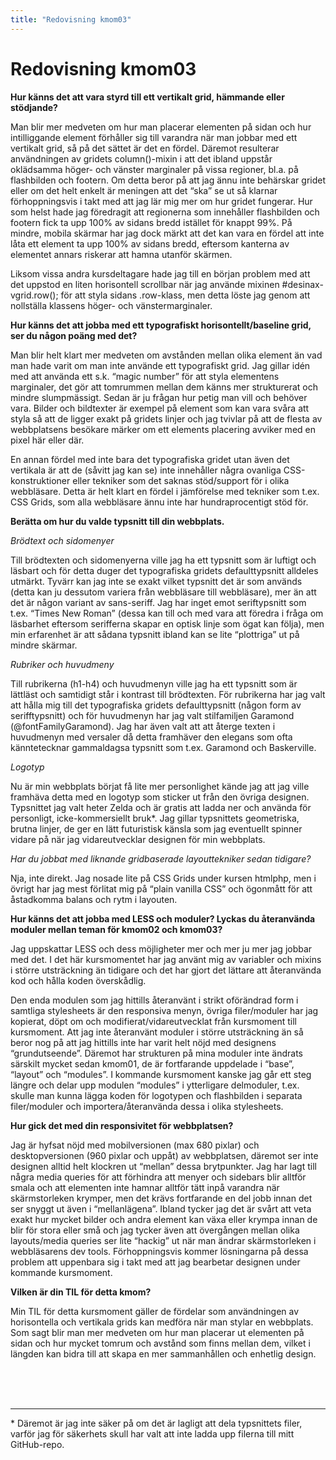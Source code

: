 ```yaml
---
title: "Redovisning kmom03"
---
```

Redovisning kmom03
=========================

**Hur känns det att vara styrd till ett vertikalt grid, hämmande eller stödjande?**

Man blir mer medveten om hur man placerar elementen på sidan och hur intilliggande element förhåller sig till varandra när man jobbar med ett vertikalt grid, så på det sättet är det en fördel. Däremot resulterar användningen av gridets column()-mixin i att det ibland uppstår oklädsamma höger- och vänster marginaler på vissa regioner, bl.a. på flashbilden och footern. Om detta beror på att jag ännu inte behärskar gridet eller om det helt enkelt är meningen att det “ska” se ut så klarnar förhoppningsvis i takt med att jag lär mig mer om hur gridet fungerar. Hur som helst hade jag föredragit att regionerna som innehåller flashbilden och footern fick ta upp 100% av sidans bredd istället för knappt 99%. På mindre, mobila skärmar har jag dock märkt att det kan vara en fördel att inte låta ett element ta upp 100% av sidans bredd, eftersom kanterna av elementet annars riskerar att hamna utanför skärmen.

Liksom vissa andra kursdeltagare hade jag till en början problem med att det uppstod en liten horisontell scrollbar när jag använde mixinen #desinax-vgrid.row(); för att styla sidans .row-klass, men detta löste jag genom att nollställa klassens höger- och vänstermarginaler.

**Hur känns det att jobba med ett typografiskt horisontellt/baseline grid, ser du någon poäng med det?**

Man blir helt klart mer medveten om avstånden mellan olika element än vad man hade varit om man inte använde ett typografiskt grid. Jag gillar idén med att använda ett s.k. “magic number” för att styla elementens marginaler, det gör att tomrummen mellan dem känns mer strukturerat och mindre slumpmässigt. Sedan är ju frågan hur petig man vill och behöver vara. Bilder och bildtexter är exempel på element som kan vara svåra att styla så att de ligger exakt på gridets linjer och jag tvivlar på att de flesta av webbplatsens besökare märker om ett elements placering avviker med en pixel här eller där.

En annan fördel med inte bara det typografiska gridet utan även det vertikala är att de (såvitt jag kan se) inte innehåller några ovanliga CSS-konstruktioner eller tekniker som det saknas stöd/support för i olika webbläsare. Detta är helt klart en fördel i jämförelse med tekniker som t.ex. CSS Grids, som alla webbläsare ännu inte har hundraprocentigt stöd för.

**Berätta om hur du valde typsnitt till din webbplats.**

*Brödtext och sidomenyer*

Till brödtexten och sidomenyerna ville jag ha ett typsnitt som är luftigt och läsbart och för detta duger det typografiska gridets defaulttypsnitt alldeles utmärkt. Tyvärr kan jag inte se exakt vilket typsnitt det är som används (detta kan ju dessutom variera från webbläsare till webbläsare), mer än att det är någon variant av sans-seriff. Jag har inget emot seriftypsnitt som t.ex. “Times New Roman” (dessa kan till och med vara att föredra i fråga om läsbarhet eftersom serifferna skapar en optisk linje som ögat kan följa), men min erfarenhet är att sådana typsnitt ibland kan se lite “plottriga” ut på mindre skärmar.

*Rubriker och huvudmeny*

Till rubrikerna (h1-h4) och huvudmenyn ville jag ha ett typsnitt som är lättläst och samtidigt står i kontrast till brödtexten. För rubrikerna har jag valt att hålla mig till det typografiska gridets defaulttypsnitt (någon form av serifftypsnitt) och för huvudmenyn har jag valt stilfamiljen Garamond (&#64;fontFamilyGaramond). Jag har även valt att att återge texten i huvudmenyn med versaler då detta framhäver den elegans som ofta känntetecknar gammaldagsa typsnitt som t.ex. Garamond och Baskerville.

*Logotyp*

Nu är min webbplats börjat få lite mer personlighet kände jag att jag ville framhäva detta med en logotyp som sticker ut från den övriga designen. Typsnittet jag valt heter Zelda och är gratis att ladda ner och använda för personligt, icke-kommersiellt bruk&ast;. Jag gillar typsnittets geometriska, brutna linjer, de ger en lätt futuristisk känsla som jag eventuellt spinner vidare på när jag vidareutvecklar designen för min webbplats.

*Har du jobbat med liknande gridbaserade layouttekniker sedan tidigare?*

Nja, inte direkt. Jag nosade lite på CSS Grids under kursen htmlphp, men i övrigt har jag mest förlitat mig på “plain vanilla CSS” och ögonmått för att åstadkomma balans och rytm i layouten.

**Hur känns det att jobba med LESS och moduler? Lyckas du återanvända moduler mellan teman för kmom02 och kmom03?**

Jag uppskattar LESS och dess möjligheter mer och mer ju mer jag jobbar med det. I det här kursmomentet har jag använt mig av variabler och mixins i större utsträckning än tidigare och det har gjort det lättare att återanvända kod och hålla koden överskådlig.

Den enda modulen som jag hittills återanvänt i strikt oförändrad form i samtliga stylesheets är den responsiva menyn, övriga filer/moduler har jag kopierat, döpt om och modifierat/vidareutvecklat från kursmoment till kursmoment. Att jag inte återanvänt moduler i större utsträckning än så beror nog på att jag hittills inte har varit helt nöjd med designens “grundutseende”. Däremot har strukturen på mina moduler inte ändrats särskilt mycket sedan kmom01, de är fortfarande uppdelade i “base”, “layout” och “modules”. I kommande kursmoment kanske jag går ett steg längre och delar upp modulen “modules” i ytterligare delmoduler, t.ex. skulle man kunna lägga koden för logotypen och flashbilden i separata filer/moduler och importera/återanvända dessa i olika stylesheets.

**Hur gick det med din responsivitet för webbplatsen?**

Jag är hyfsat nöjd med mobilversionen (max 680 pixlar) och desktopversionen (960 pixlar och uppåt) av webbplatsen, däremot ser inte designen alltid helt klockren ut “mellan” dessa brytpunkter. Jag har lagt till några media queries för att förhindra att menyer och sidebars blir alltför smala och att elementen inte hamnar alltför tätt inpå varandra när skärmstorleken krymper, men det krävs fortfarande en del jobb innan det ser snyggt ut även i “mellanlägena”. Ibland tycker jag det är svårt att veta exakt hur mycket bilder och andra element kan växa eller krympa innan de blir för stora eller små och jag tycker även att övergången mellan olika layouts/media queries ser lite “hackig” ut när man ändrar skärmstorleken i webbläsarens dev tools. Förhoppningsvis kommer lösningarna på dessa problem att uppenbara sig i takt med att jag bearbetar designen under kommande kursmoment.

**Vilken är din TIL för detta kmom?**

Min TIL för detta kursmoment gäller de fördelar som användningen av horisontella och vertikala grids kan medföra när man stylar en webbplats. Som sagt blir man mer medveten om hur man placerar ut elementen på sidan och hur mycket tomrum och avstånd som finns mellan dem, vilket i längden kan bidra till att skapa en mer sammanhållen och enhetlig design.


<br>
<br>
<br>
<hr>

&ast; Däremot är jag inte säker på om det är lagligt att dela typsnittets filer, varför jag för säkerhets skull har valt att inte ladda upp filerna till mitt GitHub-repo.
